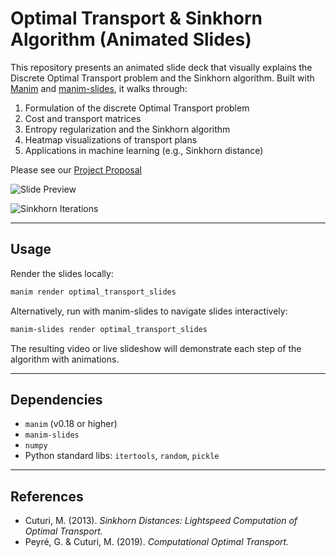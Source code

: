 # Optimal Transport & Sinkhorn Algorithm (Animated Slides)


This repository presents an animated slide deck that visually explains the Discrete Optimal Transport problem and the Sinkhorn algorithm.  Built with [Manim](https://www.manim.community/) and [manim-slides](https://github.com/jeertmans/manim-slides), it walks through:

1. Formulation of the discrete Optimal Transport problem
2. Cost and transport matrices
3. Entropy regularization and the Sinkhorn algorithm
4. Heatmap visualizations of transport plans
5. Applications in machine learning (e.g., Sinkhorn distance)

Please see our [Project Proposal](project_proposal.pdf)

![Slide Preview](slides.gif)

![Sinkhorn Iterations](sinkhorn.gif)

---

## Usage

Render the slides locally:

```bash
manim render optimal_transport_slides

```

Alternatively, run with manim-slides to navigate slides interactively:

```bash
manim-slides render optimal_transport_slides
```

The resulting video or live slideshow will demonstrate each step of the algorithm with animations.

---

## Dependencies

* `manim` (v0.18 or higher)
* `manim-slides`
* `numpy`
* Python standard libs: `itertools`, `random`, `pickle`

---

## References

* Cuturi, M. (2013). *Sinkhorn Distances: Lightspeed Computation of Optimal Transport.*
* Peyré, G. & Cuturi, M. (2019). *Computational Optimal Transport.*

